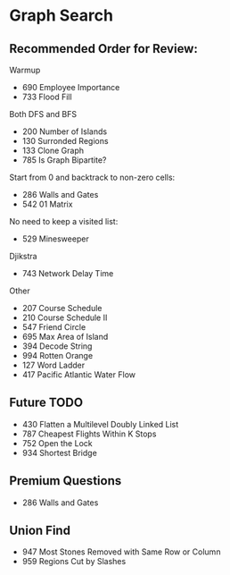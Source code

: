 # Graph Search
## Recommended Order for Review:
Warmup
* 690 Employee Importance
* 733 Flood Fill

Both DFS and BFS
* 200 Number of Islands
* 130 Surronded Regions
* 133 Clone Graph
* 785 Is Graph Bipartite?

Start from 0 and backtrack to non-zero cells:
* 286 Walls and Gates
* 542 01 Matrix 

No need to keep a visited list:
* 529 Minesweeper

Djikstra
* 743 Network Delay Time

Other
* 207 Course Schedule
* 210 Course Schedule II
* 547 Friend Circle
* 695 Max Area of Island
* 394 Decode String
* 994 Rotten Orange
* 127 Word Ladder 
* 417 Pacific Atlantic Water Flow

## Future TODO
* 430 Flatten a Multilevel Doubly Linked List
* 787 Cheapest Flights Within K Stops
* 752 Open the Lock
* 934 Shortest Bridge

## Premium Questions
* 286 Walls and Gates




## Union Find
* 947 Most Stones Removed with Same Row or Column
* 959 Regions Cut by Slashes


